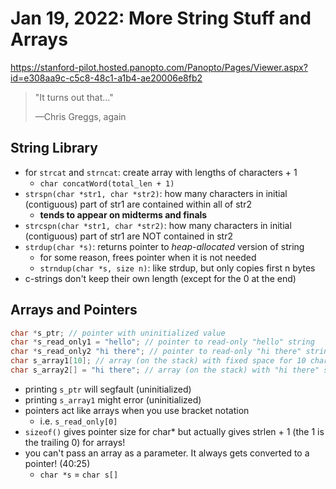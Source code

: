 # Jan 19, 2022: More String Stuff and Arrays

<https://stanford-pilot.hosted.panopto.com/Panopto/Pages/Viewer.aspx?id=e308aa9c-c5c8-48c1-a1b4-ae20006e8fb2>

> "It turns out that..."
> 
> —Chris Greggs, again

## String Library

- for `strcat` and `strncat`: create array with lengths of characters + 1
  - `char concatWord(total_len + 1)`
- `strspn(char *str1, char *str2)`: how many characters in initial (contiguous) part of str1 are contained within all of str2
  - **tends to appear on midterms and finals**
- `strcspn(char *str1, char *str2)`: how many characters in initial (contiguous) part of str1 are NOT contained in str2
- `strdup(char *s)`: returns pointer to _heap-allocated_ version of string
  - for some reason, frees pointer when it is not needed
  - `strndup(char *s, size n)`: like strdup, but only copies first n bytes
- c-strings don't keep their own length (except for the 0 at the end)

## Arrays and Pointers

```c
char *s_ptr; // pointer with uninitialized value 
char *s_read_only1 = "hello"; // pointer to read-only "hello" string
char *s_read_only2 "hi there"; // pointer to read-only "hi there" string
char s_array1[10]; // array (on the stack) with fixed space for 10 chars 
char s_array2[] = "hi there"; // array (on the stack) with "hi there" string
```

- printing `s_ptr` will segfault (uninitialized)
- printing `s_array1` might error (uninitialized)
- pointers act like arrays when you use bracket notation
  - i.e. `s_read_only[0]`
- `sizeof()` gives pointer size for char* but actually gives strlen + 1 (the 1 is the trailing 0) for arrays!
- you can't pass an array as a parameter. It always gets converted to a pointer! (40:25)
  - `char *s` = `char s[]`
